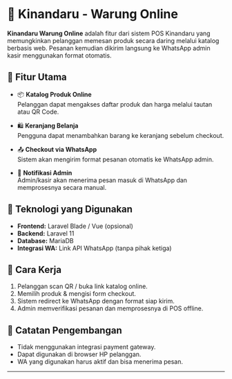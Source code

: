 
# 🛒 Kinandaru - Warung Online

**Kinandaru Warung Online** adalah fitur dari sistem POS Kinandaru yang memungkinkan pelanggan memesan produk secara daring melalui katalog berbasis web. Pesanan kemudian dikirim langsung ke WhatsApp admin kasir menggunakan format otomatis.

## 🚀 Fitur Utama
- 📦 **Katalog Produk Online**  
  Pelanggan dapat mengakses daftar produk dan harga melalui tautan atau QR Code.

- 🛍️ **Keranjang Belanja**  
  Pengguna dapat menambahkan barang ke keranjang sebelum checkout.

- 📤 **Checkout via WhatsApp**  
  Sistem akan mengirim format pesanan otomatis ke WhatsApp admin.

- 🔔 **Notifikasi Admin**  
  Admin/kasir akan menerima pesan masuk di WhatsApp dan memprosesnya secara manual.

## 🔧 Teknologi yang Digunakan
- **Frontend:** Laravel Blade / Vue (opsional)
- **Backend:** Laravel 11
- **Database:** MariaDB
- **Integrasi WA:** Link API WhatsApp (tanpa pihak ketiga)

## 📝 Cara Kerja
1. Pelanggan scan QR / buka link katalog online.
2. Memilih produk & mengisi form checkout.
3. Sistem redirect ke WhatsApp dengan format siap kirim.
4. Admin memverifikasi pesanan dan memprosesnya di POS offline.

## 📎 Catatan Pengembangan
- Tidak menggunakan integrasi payment gateway.
- Dapat digunakan di browser HP pelanggan.
- WA yang digunakan harus aktif dan bisa menerima pesan.

---